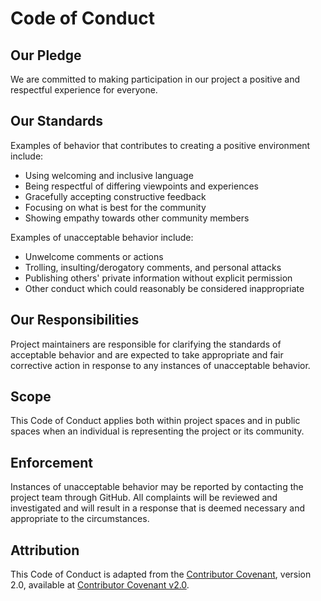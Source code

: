 
# Code of Conduct

## Our Pledge

We are committed to making participation in our project a positive and respectful experience for everyone.

## Our Standards

Examples of behavior that contributes to creating a positive environment include:

* Using welcoming and inclusive language
* Being respectful of differing viewpoints and experiences
* Gracefully accepting constructive feedback
* Focusing on what is best for the community
* Showing empathy towards other community members

Examples of unacceptable behavior include:

* Unwelcome comments or actions
* Trolling, insulting/derogatory comments, and personal attacks
* Publishing others' private information without explicit permission
* Other conduct which could reasonably be considered inappropriate

## Our Responsibilities

Project maintainers are responsible for clarifying the standards of acceptable behavior and are expected to take appropriate and fair corrective action in response to any instances of unacceptable behavior.

## Scope

This Code of Conduct applies both within project spaces and in public spaces when an individual is representing the project or its community.

## Enforcement

Instances of unacceptable behavior may be reported by contacting the project team through GitHub. All complaints will be reviewed and investigated and will result in a response that is deemed necessary and appropriate to the circumstances.

## Attribution

This Code of Conduct is adapted from the [Contributor Covenant](https://www.contributor-covenant.org/), version 2.0, available at [Contributor Covenant v2.0](https://www.contributor-covenant.org/version/2/0/code_of_conduct.html).

